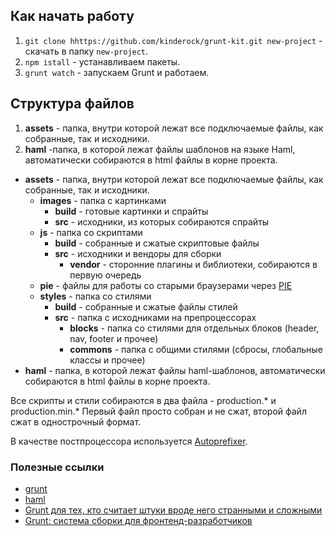 ## Как начать работу

1. `git clone hhttps://github.com/kinderock/grunt-kit.git new-project` - cкачать в папку `new-project`.
2. `npm istall` - устанавливаем пакеты.
3. `grunt watch` - запускаем Grunt и работаем.


## Структура файлов
1. **assets** - папка, внутри которой лежат все подключаемые файлы, как собранные, так и исходники.
2. **haml** -папка, в которой лежат файлы шаблонов на языке Haml, автоматически собираются в html файлы в корне проекта.


- **assets** - папка, внутри которой лежат все подключаемые файлы, как собранные, так и исходники.
  - **images** - папка с картинками
    - **build** - готовые картинки и спрайты
    - **src** - исходники, из которых собираются спрайты
  - **js** - папка со скриптами
    - **build** - собранные и сжатые скриптовые файлы
    - **src** - исходники и вендоры для сборки
      - **vendor** - сторонние плагины и библиотеки, собираются в первую очередь
  - **pie** - файлы для работы со старыми браузерами через [PIE](http://css3pie.com/)
  - **styles** - папка со стилями
    - **build** - собранные и сжатые файлы стилей
    - **src** - папка с исходниками на препроцессорах
      - **blocks** - папка со стилями для отдельных блоков (header, nav, footer и прочее)
      - **commons** - папка с общими стилями (сбросы, глобальные классы и прочее)
- **haml** - папка, в которой лежат файлы haml-шаблонов, автоматически собираются в html файлы в корне проекта.

Все скрипты и стили собираются в два файла - production.* и production.min.*
Первый файл просто собран и не сжат, второй файл сжат в однострочный формат.

В качестве постпроцессора используется [Autoprefixer](https://github.com/postcss/autoprefixer).

### Полезные ссылки

* [grunt](http://gruntjs.com/)
* [haml](http://haml.info/)
* [Grunt для тех, кто считает штуки вроде него странными и сложными](http://frontender.info/grunt-is-not-weird-and-hard/)
* [Grunt: система сборки для фронтенд-разработчиков](http://sapegin.ru/pres/grunt/)
